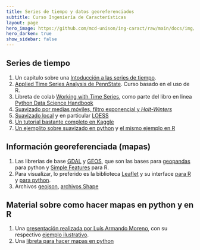 ```yaml
---
title: Series de tiempo y datos georeferenciados 
subtitle: Curso Ingeniería de Características
layout: page
hero_image: https://github.com/mcd-unison/ing-caract/raw/main/docs/img/transform-banner.jpg
hero_darken: true
show_sidebar: false
---
```


## Series de tiempo

1. Un capitulo sobre una [Intoducción a las series de tiempo](http://www.ptolomeo.unam.mx:8080/xmlui/bitstream/handle/132.248.52.100/363/A5.pdf?sequence=5&isAllowed=y).
1. [Applied Time Series Analysis de PennState](https://online.stat.psu.edu/stat510/). Curso basado en el uso de R.
2. Libreta de colab [Working with Time Series](https://jakevdp.github.io/PythonDataScienceHandbook/03.11-working-with-time-series.html), como parte del libro en linea [Python Data Science Handbook](https://jakevdp.github.io/PythonDataScienceHandbook/)
3. [Suavizado por medias móviles, filtro exponencial y *Holt-Winters*](https://medium.com/@srv96/smoothing-techniques-for-time-series-data-91cccfd008a2)
4. [Suavizado local](https://en.wikipedia.org/wiki/Local_regression) y en particular [LOESS](https://towardsdatascience.com/loess-373d43b03564)
5. [Un tutorial bastante completo en Kaggle](https://www.kaggle.com/code/prashant111/complete-guide-on-time-series-analysis-in-python)
6. [Un ejemplito sobre suavizado en python](https://colab.research.google.com/github/mcd-unison/ing-caract/blob/main/ejemplos/suavizado/suavizado.ipynb) y [el mismo ejemplo en R](https://github.com/mcd-unison/ing-caract/raw/main/ejemplos/suavizado/suavizado.Rmd)

## Información georeferenciada (mapas)

1. Las librerías de base [GDAL](https://gdal.org) y [GEOS](https://trac.osgeo.org/geos), que son las bases para [geopandas](https://geopandas.org/en/stable/index.html#) para python y [Simple Features](https://r-spatial.github.io/sf/index.html) para R.
2. Para visualizar, lo preferido es la biblioteca [Leaflet](https://leafletjs.com) y su interface [para R](https://rstudio.github.io/leaflet/) y [para python](http://python-visualization.github.io/folium/).
3. Archivos [geojson](https://geojson.org), [archivos Shape](https://en.wikipedia.org/wiki/Shapefile)

## Material sobre como hacer mapas en python y en R

1. Una [presentación realizada por Luís Armando Moreno](), con su respectivo [ejemplo ilustrativo]().
2. Una [libreta para hacer mapas en python](https://github.com/mcd-unison/ing-caract/blob/main/ejemplos/mapas/python/Mapas-en-python.ipynb)

